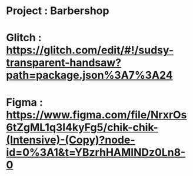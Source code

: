 # Project : Barbershop
# Glitch : https://glitch.com/edit/#!/sudsy-transparent-handsaw?path=package.json%3A7%3A24
# Figma : https://www.figma.com/file/NrxrOs6tZgML1q3l4kyFg5/chik-chik-(Intensive)-(Copy)?node-id=0%3A1&t=YBzrhHAMlNDz0Ln8-0
